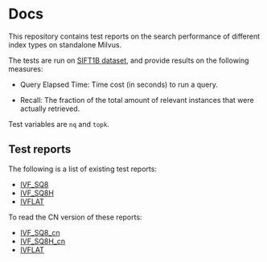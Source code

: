 # Docs

This repository contains test reports on the search performance of different index types on standalone Milvus.

The tests are run on [SIFT1B dataset](http://corpus-texmex.irisa.fr/), and provide results on the following measures:

- Query Elapsed Time: Time cost (in seconds) to run a query. 

- Recall: The fraction of the total amount of relevant instances that were actually retrieved.

Test variables are `nq` and `topk`.

## Test reports

The following is a list of existing test reports:

- [IVF_SQ8](test_report/milvus_ivfsq8_test_report_detailed_version.md)
- [IVF_SQ8H](test_report/milvus_ivfsq8h_test_report_detailed_version.md)
- [IVFLAT](test-report/ivfflat_test_report_en.md)

To read the CN version of these reports:

- [IVF_SQ8_cn](test_report/milvus_ivfsq8_test_report_detailed_version_cn.md)
- [IVF_SQ8H_cn](test_report/milvus_ivfsq8h_test_report_detailed_version_cn.md)
- [IVFLAT](test-report/ivfflat_test_report_cn.md)
